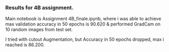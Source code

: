 ### Results for 4B assignment. 

Main notebook is Assignment 4B_finale.ipynb, where i was able to achieve max validation accuracy in 50 epochs is 90.620 & performed GradCam on 10 random images from test set. 

I tried with cutout Augmentation, but Accuracy in 50 epochs dropped, max i reached is 86.200.